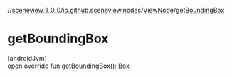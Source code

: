 //[sceneview_1_0_0](../../../index.md)/[io.github.sceneview.nodes](../index.md)/[ViewNode](index.md)/[getBoundingBox](get-bounding-box.md)

# getBoundingBox

[androidJvm]\
open override fun [getBoundingBox](get-bounding-box.md)(): Box
